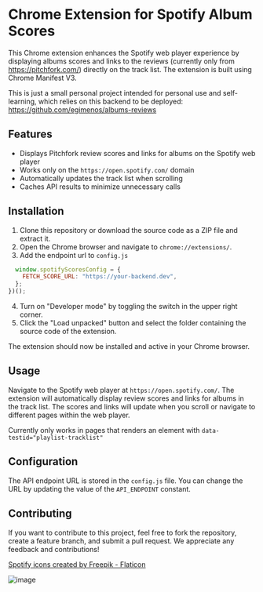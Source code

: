 # Chrome Extension for Spotify Album Scores

This Chrome extension enhances the Spotify web player experience by displaying albums scores and links to the reviews (currently only from https://pitchfork.com/) directly on the track list. The extension is built using Chrome Manifest V3.

This is just a small personal project intended for personal use and self-learning, which relies on this backend to be deployed: https://github.com/egimenos/albums-reviews

## Features

- Displays Pitchfork review scores and links for albums on the Spotify web player
- Works only on the `https://open.spotify.com/` domain
- Automatically updates the track list when scrolling
- Caches API results to minimize unnecessary calls

## Installation

1. Clone this repository or download the source code as a ZIP file and extract it.
2. Open the Chrome browser and navigate to `chrome://extensions/`.
3. Add the endpoint url to `config.js`

```js
  window.spotifyScoresConfig = {
    FETCH_SCORE_URL: "https://your-backend.dev",
  };
})();
```

4. Turn on "Developer mode" by toggling the switch in the upper right corner.
5. Click the "Load unpacked" button and select the folder containing the source code of the extension.

The extension should now be installed and active in your Chrome browser.

## Usage

Navigate to the Spotify web player at `https://open.spotify.com/`. The extension will automatically display review scores and links for albums in the track list. The scores and links will update when you scroll or navigate to different pages within the web player.

Currently only works in pages that renders an element with `data-testid="playlist-tracklist"`

## Configuration

The API endpoint URL is stored in the `config.js` file. You can change the URL by updating the value of the `API_ENDPOINT` constant.

## Contributing

If you want to contribute to this project, feel free to fork the repository, create a feature branch, and submit a pull request. We appreciate any feedback and contributions!

<a href="https://www.flaticon.com/free-icons/spotify" title="spotify icons">Spotify icons created by Freepik - Flaticon</a>

![image](https://user-images.githubusercontent.com/18742365/232550382-c8dbc64a-ed6c-467b-a5a7-a8c8471d68d6.png)

